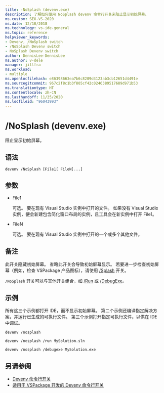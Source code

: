 ```yaml
---
title: -NoSplash (devenv.exe)
description: 了解如何使用 NoSplash devenv 命令行开关来阻止显示初始屏幕。
ms.custom: SEO-VS-2020
ms.date: 12/10/2018
ms.technology: vs-ide-general
ms.topic: reference
helpviewer_keywords:
- Devenv, /NoSplash switch
- /NoSplash Devenv switch
- NoSplash Devenv switch
author: DennisLee-DennisLee
ms.author: v-dele
manager: jillfra
ms.workload:
- multiple
ms.openlocfilehash: e86398663ea7b6c8209d4123ab3cb12651d4491e
ms.sourcegitcommit: 967c2f8c1b3f805cf42c0246389517689d971b53
ms.translationtype: HT
ms.contentlocale: zh-CN
ms.lasthandoff: 11/25/2020
ms.locfileid: "96043993"
---
```

# <a name="nosplash-devenvexe"></a>/NoSplash (devenv.exe)

阻止显示初始屏幕。

## <a name="syntax"></a>语法

```shell
devenv /NoSplash [File1[ FileN]...]
```

## <a name="arguments"></a>参数

- File1

  可选。 要在现有 Visual Studio 实例中打开的文件。 如果没有 Visual Studio 实例，便会新建包含简化窗口布局的实例，且工具会在新实例中打开 File1。

- FileN

  可选。 要在现有 Visual Studio 实例中打开的一个或多个其他文件。

## <a name="remarks"></a>备注

此开关隐藏初始屏幕。 省略此开关会导致初始屏幕显示。 若要进一步检查初始屏幕（例如，检查 VSPackage 产品图标），请使用 [/Splash](../../extensibility/devenv-command-line-switches-for-vspackage-development.md) 开关。

`/NoSplash` 开关可以与其他开关组合，如 [/Run](run-devenv-exe.md) 或 [/DebugExe](debugexe-devenv-exe.md)。

## <a name="example"></a>示例

所有这三个示例都打开 IDE，而不显示初始屏幕。 第二个示例还编译指定解决方案，并运行已生成的可执行文件。 第三个示例打开指定可执行文件，以供在 IDE 中调试。

```shell
devenv /nosplash

devenv /nosplash /run MySolution.sln

devenv /nosplash /debugexe MySolution.exe
```

## <a name="see-also"></a>另请参阅

- [Devenv 命令行开关](../../ide/reference/devenv-command-line-switches.md)
- [适用于 VSPackage 开发的 Devenv 命令行开关](../../extensibility/devenv-command-line-switches-for-vspackage-development.md)
